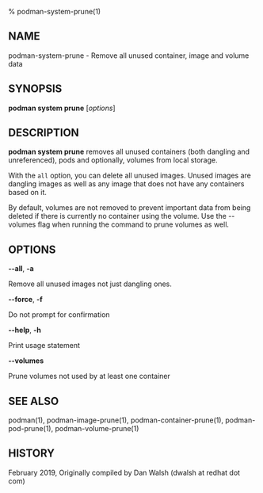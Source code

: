 % podman-system-prune(1)

## NAME
podman\-system\-prune - Remove all unused container, image and volume data

## SYNOPSIS
**podman system prune** [*options*]

## DESCRIPTION
**podman system prune** removes all unused containers (both dangling and unreferenced), pods and optionally, volumes from local storage.

With the `all` option, you can delete all unused images.  Unused images are dangling images as well as any image that does not have any containers based on it.

By default, volumes are not removed to prevent important data from being deleted if there is currently no container using the volume. Use the --volumes flag when running the command to prune volumes as well.

## OPTIONS
**--all**, **-a**

Remove all unused images not just dangling ones.

**--force**, **-f**

Do not prompt for confirmation

**--help**, **-h**

Print usage statement

**--volumes**

Prune volumes not used by at least one container

## SEE ALSO
podman(1), podman-image-prune(1), podman-container-prune(1), podman-pod-prune(1), podman-volume-prune(1)

## HISTORY
February 2019, Originally compiled by Dan Walsh (dwalsh at redhat dot com)
